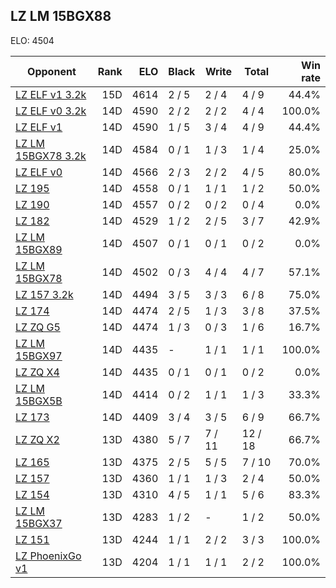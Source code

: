 ## LZ LM 15BGX88 ##

ELO: 4504

Opponent | Rank | ELO | Black | Write | Total | Win rate
---------|-----:|----:|-------|-------|-------|-------:
[LZ ELF v1 3.2k](LZ%20ELF%20v1%203.2k.md) | 15D | 4614 | 2 / 5 | 2 / 4 | 4 / 9 | 44.4%
[LZ ELF v0 3.2k](LZ%20ELF%20v0%203.2k.md) | 14D | 4590 | 2 / 2 | 2 / 2 | 4 / 4 | 100.0%
[LZ ELF v1](LZ%20ELF%20v1.md) | 14D | 4590 | 1 / 5 | 3 / 4 | 4 / 9 | 44.4%
[LZ LM 15BGX78 3.2k](LZ%20LM%2015BGX78%203.2k.md) | 14D | 4584 | 0 / 1 | 1 / 3 | 1 / 4 | 25.0%
[LZ ELF v0](LZ%20ELF%20v0.md) | 14D | 4566 | 2 / 3 | 2 / 2 | 4 / 5 | 80.0%
[LZ 195](LZ%20195.md) | 14D | 4558 | 0 / 1 | 1 / 1 | 1 / 2 | 50.0%
[LZ 190](LZ%20190.md) | 14D | 4557 | 0 / 2 | 0 / 2 | 0 / 4 | 0.0%
[LZ 182](LZ%20182.md) | 14D | 4529 | 1 / 2 | 2 / 5 | 3 / 7 | 42.9%
[LZ LM 15BGX89](LZ%20LM%2015BGX89.md) | 14D | 4507 | 0 / 1 | 0 / 1 | 0 / 2 | 0.0%
[LZ LM 15BGX78](LZ%20LM%2015BGX78.md) | 14D | 4502 | 0 / 3 | 4 / 4 | 4 / 7 | 57.1%
[LZ 157 3.2k](LZ%20157%203.2k.md) | 14D | 4494 | 3 / 5 | 3 / 3 | 6 / 8 | 75.0%
[LZ 174](LZ%20174.md) | 14D | 4474 | 2 / 5 | 1 / 3 | 3 / 8 | 37.5%
[LZ ZQ G5](LZ%20ZQ%20G5.md) | 14D | 4474 | 1 / 3 | 0 / 3 | 1 / 6 | 16.7%
[LZ LM 15BGX97](LZ%20LM%2015BGX97.md) | 14D | 4435 | - | 1 / 1 | 1 / 1 | 100.0%
[LZ ZQ X4](LZ%20ZQ%20X4.md) | 14D | 4435 | 0 / 1 | 0 / 1 | 0 / 2 | 0.0%
[LZ LM 15BGX5B](LZ%20LM%2015BGX5B.md) | 14D | 4414 | 0 / 2 | 1 / 1 | 1 / 3 | 33.3%
[LZ 173](LZ%20173.md) | 14D | 4409 | 3 / 4 | 3 / 5 | 6 / 9 | 66.7%
[LZ ZQ X2](LZ%20ZQ%20X2.md) | 13D | 4380 | 5 / 7 | 7 / 11 | 12 / 18 | 66.7%
[LZ 165](LZ%20165.md) | 13D | 4375 | 2 / 5 | 5 / 5 | 7 / 10 | 70.0%
[LZ 157](LZ%20157.md) | 13D | 4360 | 1 / 1 | 1 / 3 | 2 / 4 | 50.0%
[LZ 154](LZ%20154.md) | 13D | 4310 | 4 / 5 | 1 / 1 | 5 / 6 | 83.3%
[LZ LM 15BGX37](LZ%20LM%2015BGX37.md) | 13D | 4283 | 1 / 2 | - | 1 / 2 | 50.0%
[LZ 151](LZ%20151.md) | 13D | 4244 | 1 / 1 | 2 / 2 | 3 / 3 | 100.0%
[LZ PhoenixGo v1](LZ%20PhoenixGo%20v1.md) | 13D | 4204 | 1 / 1 | 1 / 1 | 2 / 2 | 100.0%
